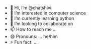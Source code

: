 - 👋 Hi, I’m @chatshivi
- 👀 I’m interested in computer science
- 🌱 I’m currently learning python
- 💞️ I’m looking to collaborate on 
- 📫 How to reach me ...
- 😄 Pronouns: ... he/him
- ⚡ Fun fact: ...

<!---
chatshivi/chatshivi is a ✨ special ✨ repository because its `README.md` (this file) appears on your GitHub profile.
You can click the Preview link to take a look at your changes.
--->
